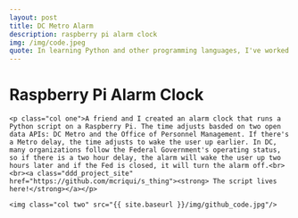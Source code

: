 ```yaml
---
layout: post
title: DC Metro Alarm
description: raspberry pi alarm clock
img: /img/code.jpeg
quote: In learning Python and other programming languages, I've worked on some fun side projects.
---
```


<div>
	<h1 class="project-description-title">Raspberry Pi Alarm Clock</h1>
		<!-- div class="img_row ddd_align"> -->
		
	<p class="col one">A friend and I created an alarm clock that runs a Python script on a Raspberry Pi. The time adjusts basded on two open data APIs: DC Metro and the Office of Personnel Management. If there's a Metro delay, the time adjusts to wake the user up earlier. In DC, many organizations follow the Federal Government's operating status, so if there is a two hour delay, the alarm will wake the user up two hours later and if the Fed is closed, it will turn the alarm off.<br><br><a class="ddd_project_site" href="https://github.com/mcriqui/s_thing"><strong> The script lives here!</strong></a></p> 

	<img class="col two" src="{{ site.baseurl }}/img/github_code.jpg"/>
<div>